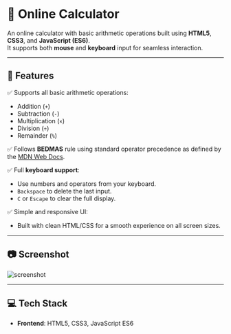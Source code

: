 ﻿# 🧮 Online Calculator

An online calculator with basic arithmetic operations built using **HTML5**, **CSS3**, and **JavaScript (ES6)**.  
It supports both **mouse** and **keyboard** input for seamless interaction.  

---

## 🚀 Features

✅ Supports all basic arithmetic operations:
- Addition (`+`)
- Subtraction (`-`)
- Multiplication (`×`)
- Division (`÷`)
- Remainder (`%`)

✅ Follows **BEDMAS** rule using standard operator precedence as defined by the [MDN Web Docs](https://developer.mozilla.org/).

✅ Full **keyboard support**:
- Use numbers and operators from your keyboard.
- `Backspace` to delete the last input.
- `C` or `Escape` to clear the full display.

✅ Simple and responsive UI:
- Built with clean HTML/CSS for a smooth experience on all screen sizes.

---

## 📷 Screenshot



![screenshot](https://github.com/user-attachments/assets/fc6f6961-11a9-4ec0-931c-fc28562b8bb9)

---

## 💻 Tech Stack

- **Frontend**: HTML5, CSS3, JavaScript ES6
